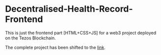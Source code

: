 # Decentralised-Health-Record-Frontend

This is just the frontend part [HTML+CSS+JS] for a web3 project deployed on the Tezos Blockchain.

The complete project has been shifted to the [link](https://github.com/pps-19012/Decentralized-Health-Record-Database).
